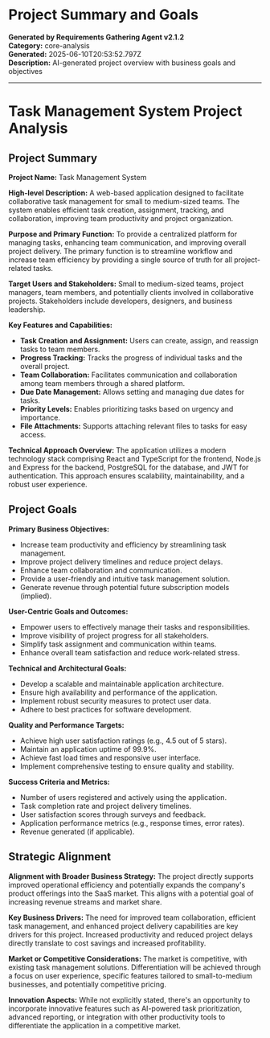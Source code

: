 # Project Summary and Goals

**Generated by Requirements Gathering Agent v2.1.2**  
**Category:** core-analysis  
**Generated:** 2025-06-10T20:53:52.797Z  
**Description:** AI-generated project overview with business goals and objectives

---

# Task Management System Project Analysis

## Project Summary

**Project Name:** Task Management System

**High-level Description:** A web-based application designed to facilitate collaborative task management for small to medium-sized teams.  The system enables efficient task creation, assignment, tracking, and collaboration, improving team productivity and project organization.

**Purpose and Primary Function:** To provide a centralized platform for managing tasks, enhancing team communication, and improving overall project delivery.  The primary function is to streamline workflow and increase team efficiency by providing a single source of truth for all project-related tasks.

**Target Users and Stakeholders:** Small to medium-sized teams, project managers, team members, and potentially clients involved in collaborative projects.  Stakeholders include developers, designers, and business leadership.

**Key Features and Capabilities:**

* **Task Creation and Assignment:**  Users can create, assign, and reassign tasks to team members.
* **Progress Tracking:**  Tracks the progress of individual tasks and the overall project.
* **Team Collaboration:**  Facilitates communication and collaboration among team members through a shared platform.
* **Due Date Management:**  Allows setting and managing due dates for tasks.
* **Priority Levels:**  Enables prioritizing tasks based on urgency and importance.
* **File Attachments:**  Supports attaching relevant files to tasks for easy access.

**Technical Approach Overview:** The application utilizes a modern technology stack comprising React and TypeScript for the frontend, Node.js and Express for the backend, PostgreSQL for the database, and JWT for authentication. This approach ensures scalability, maintainability, and a robust user experience.


## Project Goals

**Primary Business Objectives:**

* Increase team productivity and efficiency by streamlining task management.
* Improve project delivery timelines and reduce project delays.
* Enhance team collaboration and communication.
* Provide a user-friendly and intuitive task management solution.
* Generate revenue through potential future subscription models (implied).

**User-Centric Goals and Outcomes:**

* Empower users to effectively manage their tasks and responsibilities.
* Improve visibility of project progress for all stakeholders.
* Simplify task assignment and communication within teams.
* Enhance overall team satisfaction and reduce work-related stress.

**Technical and Architectural Goals:**

* Develop a scalable and maintainable application architecture.
* Ensure high availability and performance of the application.
* Implement robust security measures to protect user data.
* Adhere to best practices for software development.

**Quality and Performance Targets:**

* Achieve high user satisfaction ratings (e.g., 4.5 out of 5 stars).
* Maintain an application uptime of 99.9%.
* Achieve fast load times and responsive user interface.
* Implement comprehensive testing to ensure quality and stability.

**Success Criteria and Metrics:**

* Number of users registered and actively using the application.
* Task completion rate and project delivery timelines.
* User satisfaction scores through surveys and feedback.
* Application performance metrics (e.g., response times, error rates).
* Revenue generated (if applicable).


## Strategic Alignment

**Alignment with Broader Business Strategy:**  The project directly supports improved operational efficiency and potentially expands the company's product offerings into the SaaS market.  This aligns with a potential goal of increasing revenue streams and market share.

**Key Business Drivers:**  The need for improved team collaboration, efficient task management, and enhanced project delivery capabilities are key drivers for this project.  Increased productivity and reduced project delays directly translate to cost savings and increased profitability.

**Market or Competitive Considerations:** The market is competitive, with existing task management solutions. Differentiation will be achieved through a focus on user experience, specific features tailored to small-to-medium businesses, and potentially competitive pricing.

**Innovation Aspects:** While not explicitly stated, there's an opportunity to incorporate innovative features such as AI-powered task prioritization, advanced reporting, or integration with other productivity tools to differentiate the application in a competitive market.
